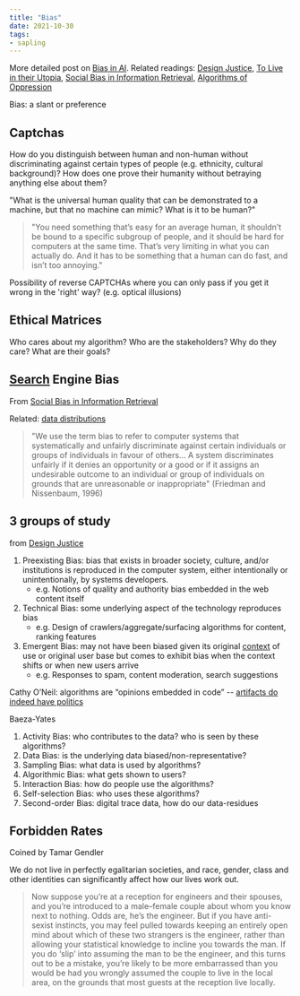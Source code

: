```yaml
---
title: "Bias"
date: 2021-10-30
tags:
- sapling
---
```


More detailed post on [Bias in AI](posts/bias-bug.md). Related readings: [Design Justice](thoughts/Design%20Justice.md), [To Live in their Utopia](thoughts/To%20Live%20in%20their%20Utopia.md), [Social Bias in Information Retrieval](thoughts/Social%20Bias%20in%20Information%20Retrieval.md), [Algorithms of Oppression](thoughts/Algorithms%20of%20Oppression.md)

Bias: a slant or preference

## Captchas
How do you distinguish between human and non-human without discriminating against certain types of people (e.g. ethnicity, cultural background)? How does one prove their humanity without betraying anything else about them?

"What is the universal human quality that can be demonstrated to a machine, but that no machine can mimic? What is it to be human?"

> "You need something that’s easy for an average human, it shouldn’t be bound to a specific subgroup of people, and it should be hard for computers at the same time. That’s very limiting in what you can actually do. And it has to be something that a human can do fast, and isn’t too annoying."

Possibility of reverse CAPTCHAs where you can only pass if you get it wrong in the 'right' way? (e.g. optical illusions)

## Ethical Matrices
Who cares about my algorithm? Who are the stakeholders? Why do they care? What are their goals?

## [Search](thoughts/search.md) Engine Bias
From [Social Bias in Information Retrieval](thoughts/Social%20Bias%20in%20Information%20Retrieval.md)

Related: [data distributions](thoughts/data%20distributions.md)

> "We use the term bias to refer to computer systems that systematically and unfairly discriminate against certain individuals or groups of individuals in favour of others... A system discriminates unfairly if it denies an opportunity or a good or if it assigns an undesirable outcome to an individual or group of individuals on grounds that are unreasonable or inappropriate" (Friedman and Nissenbaum, 1996)

## 3 groups of study
from [Design Justice](thoughts/Design%20Justice.md)

1. Preexisting Bias: bias that exists in broader society, culture, and/or institutions is reproduced in the computer system, either intentionally or unintentionally, by systems developers.
	- e.g. Notions of quality and authority bias embedded in the web content itself
2. Technical Bias: some underlying aspect of the technology reproduces bias
	- e.g. Design of crawlers/aggregate/surfacing algorithms for content, ranking features
3. Emergent Bias: may not have been biased given its original [context](thoughts/context.md) of use or original user base but comes to exhibit bias when the context shifts or when new users arrive
	- e.g. Responses to spam, content moderation, search suggestions

Cathy O’Neil: algorithms are “opinions embedded in code” -- [artifacts do indeed have politics](thoughts/Do%20Artifacts%20Have%20Politics.md)

Baeza-Yates
1. Activity Bias: who contributes to the data? who is seen by these algorithms?
2. Data Bias: is the underlying data biased/non-representative?
3. Sampling Bias: what data is used by algorithms?
4. Algorithmic Bias: what gets shown to users?
5. Interaction Bias: how do people use the algorithms?
6. Self-selection Bias: who uses these algorithms?
7. Second-order Bias: digital trace data, how do our data-residues 

## Forbidden Rates
Coined by Tamar Gendler

We do not live in perfectly egalitarian societies, and race, gender, class and other identities can significantly affect how our lives work out.

> Now suppose you’re at a reception for engineers and their spouses, and you’re introduced to a male–female couple about whom you know next to nothing. Odds are, he’s the engineer. But if you have anti-sexist instincts, you may feel pulled towards keeping an entirely open mind about which of these two strangers is the engineer, rather than allowing your statistical knowledge to incline you towards the man. If you do ‘slip’ into assuming the man to be the engineer, and this turns out to be a mistake, you’re likely to be more embarrassed than you would be had you wrongly assumed the couple to live in the local area, on the grounds that most guests at the reception live locally.